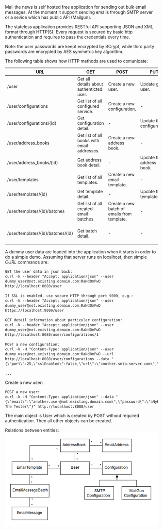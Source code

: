 Mail the news is self hosted free application for sending out bulk email messages. At the moment it support sending emails through SMTP server or a sevice which has public API (Mailgun).

The stateless application provides RESTful API supporting JSON and XML format through HTTP(S). Every request is secured by basic http authentication and requires to pass the credentials every time.

Note: the user passwords are keept encrypted by BCrypt, while third party passwords are encrypted by AES symmetric key algorithm.

The following table shows how HTTP methods are used to comunicate:

| URL | GET | POST | PUT | DELETE | PATCH |
| --- | --- | ---- | --- | --- | --- |
| /user | Get all details about authenticted user. | Create a new user. | Update given user. | Delete the user. | - |
| /user/configurations | Get list of all configured service. | Create a new configuration. | - | - | - |
| /user/configurations/{id} | Get configuration detail. | - | Update the configuration. | Delete the configuration. | - |
| /user/address_books | Get list of all books with email addresses. | Create a new address book. | - | - | - |
| /user/address_books/{id} | Get address book detail. | - | Update the address book. | Delete the address book. | - |
| /user/templates | Get list of all templates. | Create a new email template. | - | - | - |
| /user/templates/{id} | Get template detail. | - | Update the template. | Delete the template. | - |
| /user/templates/{id}/batches | Get list of all created email batches. | Create a new batch of emails from template. | - | - | - |
| /user/templates/{id}/batches/{id} | Get batch detail. | - | - | - | _{action:send}_ Send the batch of emails. |

A dummy user data are loaded into the application when it starts in order to do a simple demo.
Assuming that server runs on localhost, then simple _CURL_ commands are:
```
GET the user data in json back:
curl -k --header "Accept: application/json" --user dummy_user@not.existing.domain.com:RaNdOmPwD http://localhost:8080/user

If SSL is enabled, use secure HTTP through port 9000, e.g.:
curl -k --header "Accept: application/json" --user dummy_user@not.existing.domain.com:RaNdOmPwD https://localhost:9000/user

GET detail information about particular configuration:
curl -k --header "Accept: application/json" --user dummy_user@not.existing.domain.com:RaNdOmPwD http://localhost:8080/user/configurations/1

POST a new configuration:
curl -k -H "Content-Type: application/json" --user dummy_user@not.existing.domain.com:RaNdOmPwD --url http://localhost:8080/user/configurations --data "{\"port\":25,\"sslEnabled\":false,\"url\":\"another.smtp.server.com\",\"userName\":\"my@not.existing.domain.com\",\"password\":\"secrete_phrase\",\"type\":\"smtp\"}"

...
```

Create a new user:
```
POST a new user:
curl -k -H "Content-Type: application/json" --data "{\"email\":\"another.user@not.existing.domain.com\",\"password\":\"aNyPaSsWoRd\",\"name\":\"John The Tester\"}" http://localhost:8080/user
```

The main object is User which is created by POST without required authentication. Then all other objects can be created.

Relations between entities:
![General domain model diagramalt tag](https://github.com/tomas-staruch/mail-the-news/blob/master/domain_model.png)
